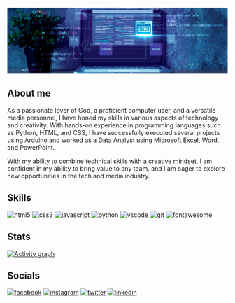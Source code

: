 ![](./assets/banner1low.jpg)


## About me
As a passionate lover of God, a proficient computer user, and a versatile media personnel, I have honed my skills in various aspects of technology and creativity. With hands-on experience in programming languages such as Python, HTML, and CSS, I have successfully executed several projects using Arduino and worked as a Data Analyst using Microsoft Excel, Word, and PowerPoint.

With my ability to combine technical skills with a creative mindset, I am confident in my ability to bring value to any team, and I am eager to explore new opportunities in the tech and media industry.

## Skills
![html5](https://img.shields.io/badge/HTML5-E34F26?style=for-the-badge&logo=html5&logoColor=white)
![css3](https://img.shields.io/badge/CSS3-1572B6?style=for-the-badge&logo=css3&logoColor=white)
![javascript](https://img.shields.io/badge/JavaScript-323330?style=for-the-badge&logo=javascript&logoColor=F7DF1E)
![python](https://img.shields.io/badge/python-1E1C34?style=for-the-badge&logo=python&logoColor=white)
![vscode](https://img.shields.io/badge/Visual_Studio_Code-0078D4?style=for-the-badge&logo=visual%20studio%20code&logoColor=white)
![git](https://img.shields.io/badge/Git-F05032?style=for-the-badge&logo=git&logoColor=white)
![fontawesome](https://img.shields.io/badge/Font_Awesome-339AF0?style=for-the-badge&logo=fontawesome&logoColor=white)

## Stats
[![Activity graph](https://github-readme-activity-graph.vercel.app/graph?username=josephadoga&theme=tokyo-night&hide_border=true)](https://github.com/ashutosh00710/github-readme-activity-graph)

## Socials
[![facebook](https://img.shields.io/badge/facebook-1E1C34?style=for-the-badge&logo=instagram&logoColor=white)](https://facebook.com/adoga.joseph0)
[![instagram](https://img.shields.io/badge/instagram-E4405F?style=for-the-badge&logo=instagram&logoColor=white)](https://instagram.com/josephadoga_)
[![twitter](https://img.shields.io/badge/twitter-1DA1F2?style=for-the-badge&logo=twitter&logoColor=white)](https://twitter.com/josephadoga_)
[![linkedin](https://img.shields.io/badge/Linked_in-30363D?style=for-the-badge&logo=linked-ins&logoColor=#white)](https://linkedin.com/in/josephadoga/)

<!--
**josephadoga/josephadoga** is a ✨ _special_ ✨ repository because its `README.md` (this file) appears on your GitHub profile.

## Hi there 👋
Here are some ideas to get you started:

- 🔭 I’m currently working on ...
- 🌱 I’m currently learning ...
- 👯 I’m looking to collaborate on ...
- 🤔 I’m looking for help with ...
- 💬 Ask me about ...
- 📫 How to reach me: ...
- 😄 Pronouns: ...
- ⚡ Fun fact: ...
-->
